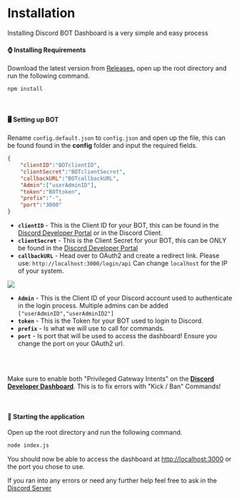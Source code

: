 # Installation
Installing Discord BOT Dashboard is a very simple and easy process

#### ⌚ Installing Requirements
Download the latest version from [Releases](https://github.com/LachlanDev/Discord-BOT-Dashboard-V2/releases), open up the root directory and run the following command.
```bash
npm install
```
</br>

#### 🖥️ Setting up BOT
Rename ``config.default.json`` to ``config.json`` and open up the file, this can be found found in the **config** folder and input the required fields.
```json
{
    "clientID":"BOTclientID",
    "clientSecret":"BOTclientSecret",
    "callbackURL":"BOTcallbackURL",
    "Admin":["userAdminID"],
    "token":"BOTtoken",
    "prefix":"-",
    "port":"3000"
}
```

* **``clientID``** - This is the Client ID for your BOT, this can be found in the [Discord Developer Portal](https://discord.com/developers) or in the Discord Client.
* **``clientSecret``** - This is the Client Secret for your BOT, this can be ONLY be found in the [Discord Developer Portal](https://discord.com/developers)
* **``callbackURL``** - Head over to OAuth2 and create a redirect link. Please use: ``http://localhost:3000/login/api`` Can change ``localhost`` for the IP of your system.

<img src="/assets/images/example_dbp.jpeg">

* **``Admin``** - This is the Client ID of your Discord account used to authenticate in the login process. Multiple admins can be added ``["userAdminID","userAdminID2"]`` 
* **``token``** - This is the Token for your BOT used to login to Discord.
* **``prefix``** - Is what we will use to call for commands.
* **``port``** - Is port that will be used to access the dashboard! Ensure you change the port on your OAuth2 url.
</br>
</br>

Make sure to enable both "Privileged Gateway Intents" on the [**Discord Developer Dashboard**](https://discord.com/developers). This is to fix errors  with "Kick / Ban" Commands!

</br>

#### 📡 Starting the application 
Open up the root directory and run the following command.
```bash
node index.js
```
You should now be able to access the dashboard at <a href="http://localhost:3000">http://localhost:3000</a> or the port you chose to use.
</br>

If you ran into any errors or need any further help feel free to ask in the [Discord Server](https://discord.com/invite/w7B5nKB)
